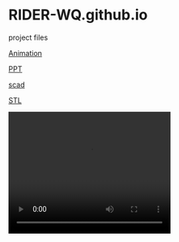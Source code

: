 # RIDER-WQ.github.io
project files

[Animation](https://jack10079.github.io)

[PPT](https://github.com/RIDER-WQ/RIDER-WQ.github.io/blob/main/assets/files/Final%20Project%20PPT.pdf)

[scad](Chinese_Lantern.scad)


[STL](Chinese_Lantern.stl)

<video width="320" height="240" autoplay>
  <source src="model.mp4" type="video/mp4">
  <source src="model.ogg" type="video/ogg">
Your browser does not support the video tag.
</video>
